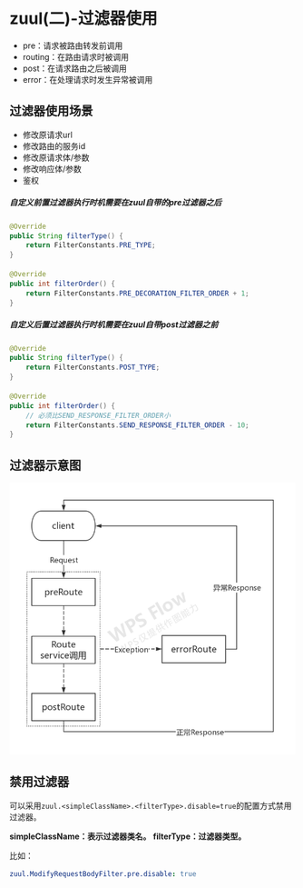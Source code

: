 # zuul(二)-过滤器使用
* pre：请求被路由转发前调用
* routing：在路由请求时被调用
* post：在请求路由之后被调用
* error：在处理请求时发生异常被调用

## 过滤器使用场景
* 修改原请求url
* 修改路由的服务id
* 修改原请求体/参数
* 修改响应体/参数
* 鉴权

##### 自定义前置过滤器执行时机需要在zuul自带的pre过滤器之后
```Java
@Override
public String filterType() {
    return FilterConstants.PRE_TYPE;
}

@Override
public int filterOrder() {
    return FilterConstants.PRE_DECORATION_FILTER_ORDER + 1;
}
```

##### 自定义后置过滤器执行时机需要在zuul自带post过滤器之前
```Java
@Override
public String filterType() {
    return FilterConstants.POST_TYPE;
}

@Override
public int filterOrder() {
    // 必须比SEND_RESPONSE_FILTER_ORDER小
    return FilterConstants.SEND_RESPONSE_FILTER_ORDER - 10;
}
```

## 过滤器示意图
![zuul过滤器](./zuul过滤器.jpg)

## 禁用过滤器
可以采用`zuul.<simpleClassName>.<filterType>.disable=true`的配置方式禁用过滤器。

**simpleClassName：表示过滤器类名。**
**filterType：过滤器类型。**

比如：
```yaml
zuul.ModifyRequestBodyFilter.pre.disable: true
```

